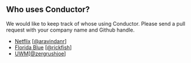 
## Who uses Conductor?

We would like to keep track of whose using Conductor. Please send a pull request with your company name and Github handle.

* [Netflix](www.netflix.com) [[@aravindanr](https://github.com/aravindanr)]
* [Florida Blue](www.bcbsfl.com) [[@rickfish](https://github.com/rickfish)]
* [UWM](www.uwm.com)[[@zergrushjoe](https://github.com/ZergRushJoe)]
